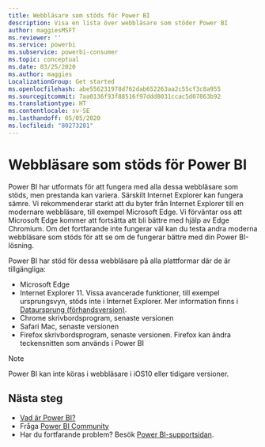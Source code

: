 ```yaml
---
title: Webbläsare som stöds för Power BI
description: Visa en lista över webbläsare som stöder Power BI
author: maggiesMSFT
ms.reviewer: ''
ms.service: powerbi
ms.subservice: powerbi-consumer
ms.topic: conceptual
ms.date: 03/25/2020
ms.author: maggies
LocalizationGroup: Get started
ms.openlocfilehash: abe556231978d762dab652263aa2c55cf3c8a955
ms.sourcegitcommit: 7aa0136f93f88516f97ddd8031ccac5d07863b92
ms.translationtype: HT
ms.contentlocale: sv-SE
ms.lasthandoff: 05/05/2020
ms.locfileid: "80273281"
---
```

# <a name="supported-browsers-for-power-bi"></a>Webbläsare som stöds för Power BI

Power BI har utformats för att fungera med alla dessa webbläsare som stöds, men prestanda kan variera. Särskilt Internet Explorer kan fungera sämre. Vi rekommenderar starkt att du byter från Internet Explorer till en modernare webbläsare, till exempel Microsoft Edge. Vi förväntar oss att Microsoft Edge kommer att fortsätta att bli bättre med hjälp av Edge Chromium. Om det fortfarande inte fungerar väl kan du testa andra moderna webbläsare som stöds för att se om de fungerar bättre med din Power BI-lösning.

Power BI har stöd för dessa webbläsare på alla plattformar där de är tillgängliga:

- Microsoft Edge
- Internet Explorer 11. Vissa avancerade funktioner, till exempel ursprungsvyn, stöds inte i Internet Explorer. Mer information finns i [Dataursprung (förhandsversion)](collaborate-share/service-data-lineage.md).
- Chrome skrivbordsprogram, senaste versionen
- Safari Mac, senaste versionen
- Firefox skrivbordsprogram, senaste versionen. Firefox kan ändra teckensnitten som används i Power BI 

> [!NOTE]
> Power BI kan inte köras i webbläsare i iOS10 eller tidigare versioner.

## <a name="next-steps"></a>Nästa steg
* [Vad är Power BI?](power-bi-overview.md)
* Fråga [Power BI Community](https://community.powerbi.com/)
* Har du fortfarande problem? Besök [Power BI-supportsidan](https://powerbi.microsoft.com/support/).
